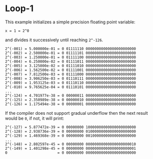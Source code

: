 # Loop-1

This example initializes a simple precision floating point variable:

    x = 1 = 2^0

and divides it successively until reaching `2^-126`.

    2^(-001) = 5.000000e-01 = 0 01111110 00000000000000000000000
    2^(-002) = 2.500000e-01 = 0 01111101 00000000000000000000000
    2^(-003) = 1.250000e-01 = 0 01111100 00000000000000000000000
    2^(-004) = 6.250000e-02 = 0 01111011 00000000000000000000000
    2^(-005) = 3.125000e-02 = 0 01111010 00000000000000000000000
    2^(-006) = 1.562500e-02 = 0 01111001 00000000000000000000000
    2^(-007) = 7.812500e-03 = 0 01111000 00000000000000000000000
    2^(-008) = 3.906250e-03 = 0 01110111 00000000000000000000000
    2^(-009) = 1.953125e-03 = 0 01110110 00000000000000000000000
    2^(-010) = 9.765625e-04 = 0 01110101 00000000000000000000000
    ...
    2^(-124) = 4.701977e-38 = 0 00000011 00000000000000000000000
    2^(-125) = 2.350989e-38 = 0 00000010 00000000000000000000000
    2^(-126) = 1.175494e-38 = 0 00000001 00000000000000000000000

If the compiler does not support gradual underflow then the
next result would be `0`, if not, it will print:

    2^(-127) = 5.877472e-39 = 0 00000000 10000000000000000000000
    2^(-128) = 2.938736e-39 = 0 00000000 01000000000000000000000
    2^(-129) = 1.469368e-39 = 0 00000000 00100000000000000000000
    ...
    2^(-148) = 2.802597e-45 = 0 00000000 00000000000000000000010
    2^(-149) = 1.401298e-45 = 0 00000000 00000000000000000000001
    0                       = 0 00000000 00000000000000000000000
